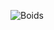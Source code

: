 ![Boids](https://github.com/MahonriReynolds/Portfolio/blob/main/python_projects/simplified_boids/boids.gif)
